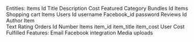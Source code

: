 Entities:
    Items
        Id
        Title
        Description
        Cost
        Featured
        Category
    Bundles
        Id
        Items
    Shopping cart
        Items
    Users
        Id
        username
        Facebook_id
        password
    Reviews
        Id
        Author
        Item        
        Text
        Rating
    Orders
        Id
        Number
        Items
            item_id
            item_title
            item_cost
        User
        Cost
        Fulfilled
Features:
    Email
    Facebook integration
    Media uploads